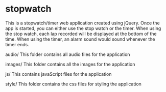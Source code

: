 # stopwatch
This is a stopwatch/timer web application created using jQuery. Once the app is started, you can either use the stop watch or the timer. When using the stop watch, each lap recorded will be displayed at the bottom of the time. When using the timer, an alarm sound would sound whenever the timer ends.

audio/ This folder contains all audio files for the application

images/ This folder contains all the images for the application

js/ This contains javaScript files for the application 

style/ This folder contains the css files for styling the application 
